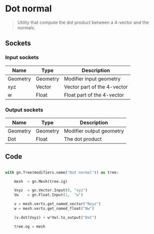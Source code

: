 # Dot normal

> Utility that compute the dot product between a 4-vector and the normals.

## Sockets

### Input sockets

| Name        | Type        | Description                                                           |
| ----------- | ----------- | --------------------------------------------------------------------- |
| Geometry    | Geometry    | Modifier input geometry                                               |
| xyz         | Vector      | Vector part of the 4-vector                                           |
| w           | Float       | Float part of the 4-vector                                            |

### Output sockets

| Name        | Type        | Description                                                           |
| ----------- | ----------- | --------------------------------------------------------------------- |
| Geometry    | Geometry    | Modifier output geometry                                              |
| Dot         | Float       | The dot product                                                       |


## Code

``` python

with gn.Tree(modifiers.name("Dot normal")) as tree:

    mesh  = gn.Mesh(tree.ig)

    Vxyz  = gn.Vector.Input(0, "xyz")
    Vw    = gn.Float.Input(1,  "w")

    v = mesh.verts.get_named_vector("Nxyz")
    w = mesh.verts.get_named_float("Nw")

    (v.dot(Vxyz) + w*Vw).to_output("Dot")

    tree.og = mesh
    
```  
